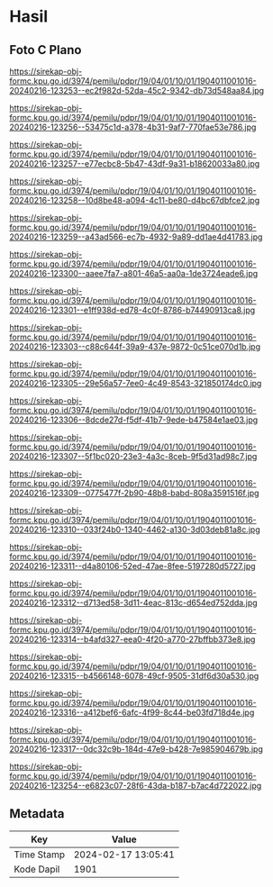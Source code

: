 # Hasil

## Foto C Plano

https://sirekap-obj-formc.kpu.go.id/3974/pemilu/pdpr/19/04/01/10/01/1904011001016-20240216-123253--ec2f982d-52da-45c2-9342-db73d548aa84.jpg

https://sirekap-obj-formc.kpu.go.id/3974/pemilu/pdpr/19/04/01/10/01/1904011001016-20240216-123256--53475c1d-a378-4b31-9af7-770fae53e786.jpg

https://sirekap-obj-formc.kpu.go.id/3974/pemilu/pdpr/19/04/01/10/01/1904011001016-20240216-123257--e77ecbc8-5b47-43df-9a31-b18620033a80.jpg

https://sirekap-obj-formc.kpu.go.id/3974/pemilu/pdpr/19/04/01/10/01/1904011001016-20240216-123258--10d8be48-a094-4c11-be80-d4bc67dbfce2.jpg

https://sirekap-obj-formc.kpu.go.id/3974/pemilu/pdpr/19/04/01/10/01/1904011001016-20240216-123259--a43ad566-ec7b-4932-9a89-dd1ae4d41783.jpg

https://sirekap-obj-formc.kpu.go.id/3974/pemilu/pdpr/19/04/01/10/01/1904011001016-20240216-123300--aaee7fa7-a801-46a5-aa0a-1de3724eade6.jpg

https://sirekap-obj-formc.kpu.go.id/3974/pemilu/pdpr/19/04/01/10/01/1904011001016-20240216-123301--e1ff938d-ed78-4c0f-8786-b74490913ca8.jpg

https://sirekap-obj-formc.kpu.go.id/3974/pemilu/pdpr/19/04/01/10/01/1904011001016-20240216-123303--c88c644f-39a9-437e-9872-0c51ce070d1b.jpg

https://sirekap-obj-formc.kpu.go.id/3974/pemilu/pdpr/19/04/01/10/01/1904011001016-20240216-123305--29e56a57-7ee0-4c49-8543-321850174dc0.jpg

https://sirekap-obj-formc.kpu.go.id/3974/pemilu/pdpr/19/04/01/10/01/1904011001016-20240216-123306--8dcde27d-f5df-41b7-9ede-b47584e1ae03.jpg

https://sirekap-obj-formc.kpu.go.id/3974/pemilu/pdpr/19/04/01/10/01/1904011001016-20240216-123307--5f1bc020-23e3-4a3c-8ceb-9f5d31ad98c7.jpg

https://sirekap-obj-formc.kpu.go.id/3974/pemilu/pdpr/19/04/01/10/01/1904011001016-20240216-123309--0775477f-2b90-48b8-babd-808a3591516f.jpg

https://sirekap-obj-formc.kpu.go.id/3974/pemilu/pdpr/19/04/01/10/01/1904011001016-20240216-123310--033f24b0-1340-4462-a130-3d03deb81a8c.jpg

https://sirekap-obj-formc.kpu.go.id/3974/pemilu/pdpr/19/04/01/10/01/1904011001016-20240216-123311--d4a80106-52ed-47ae-8fee-5197280d5727.jpg

https://sirekap-obj-formc.kpu.go.id/3974/pemilu/pdpr/19/04/01/10/01/1904011001016-20240216-123312--d713ed58-3d11-4eac-813c-d654ed752dda.jpg

https://sirekap-obj-formc.kpu.go.id/3974/pemilu/pdpr/19/04/01/10/01/1904011001016-20240216-123314--b4afd327-eea0-4f20-a770-27bffbb373e8.jpg

https://sirekap-obj-formc.kpu.go.id/3974/pemilu/pdpr/19/04/01/10/01/1904011001016-20240216-123315--b4566148-6078-49cf-9505-31df6d30a530.jpg

https://sirekap-obj-formc.kpu.go.id/3974/pemilu/pdpr/19/04/01/10/01/1904011001016-20240216-123316--a412bef6-6afc-4f99-8c44-be03fd718d4e.jpg

https://sirekap-obj-formc.kpu.go.id/3974/pemilu/pdpr/19/04/01/10/01/1904011001016-20240216-123317--0dc32c9b-184d-47e9-b428-7e985904679b.jpg

https://sirekap-obj-formc.kpu.go.id/3974/pemilu/pdpr/19/04/01/10/01/1904011001016-20240216-123254--e6823c07-28f6-43da-b187-b7ac4d722022.jpg


## Metadata

| Key        | Value               |
| ---------- | ------------------- |
| Time Stamp | 2024-02-17 13:05:41 |
| Kode Dapil | 1901                |



